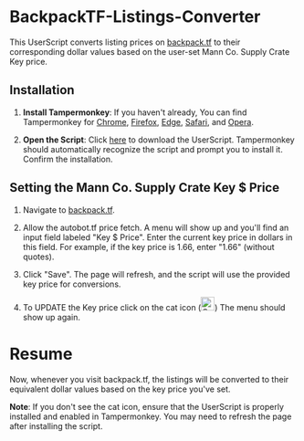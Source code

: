 # BackpackTF-Listings-Converter

This UserScript converts listing prices on [backpack.tf](https://backpack.tf/) to their corresponding dollar values based on the user-set Mann Co. Supply Crate Key price.

## Installation

1. **Install Tampermonkey**: If you haven't already, You can find Tampermonkey for [Chrome](https://chrome.google.com/webstore/detail/tampermonkey/dhdgffkkebhmkfjojejmpbldmpobfkfo), [Firefox](https://addons.mozilla.org/en-US/firefox/addon/tampermonkey/), [Edge](https://www.microsoft.com/en-us/p/tampermonkey/9nblggh5162s), [Safari](https://apps.apple.com/us/app/tampermonkey/id1482490089), and [Opera](https://addons.opera.com/en/extensions/details/tampermonkey-beta/).

2. **Open the Script**: Click [here](https://github.com/DaSimple619/BackpackTF-Listings-Converter/raw/main/userscript.user.js) to download the UserScript. Tampermonkey should automatically recognize the script and prompt you to install it. Confirm the installation.

## Setting the Mann Co. Supply Crate Key $ Price

1. Navigate to [backpack.tf](https://backpack.tf/).

2. Allow the autobot.tf price fetch. A menu will show up and you'll find an input field labeled "Key $ Price". Enter the current key price in dollars in this field. For example, if the key price is 1.66, enter "1.66" (without quotes).

3. Click "Save". The page will refresh, and the script will use the provided key price for conversions.

4. To UPDATE the Key price click on the cat icon (<img src="https://community.cloudflare.steamstatic.com/economy/image/i0CoZ81Ui0m-9KwlBY1L_18myuGuq1wfhWSIYhY_9XEDYOMNRBsMoGuuOgceXob50kaxV_PHjMO1MHaEqgAmo9Sluha-FkTznMSxrnFf6qevMP1sc_bEDzfFk7pw6OA4S3vkxEt04G3UnNn9bzvJObtcxna3/96fx96f?allow_animated=1" alt="Cat Icon" width="24" height="24">) The menu should show up again.

# Resume

Now, whenever you visit backpack.tf, the listings will be converted to their equivalent dollar values based on the key price you've set.

**Note**: If you don't see the cat icon, ensure that the UserScript is properly installed and enabled in Tampermonkey. You may need to refresh the page after installing the script.
